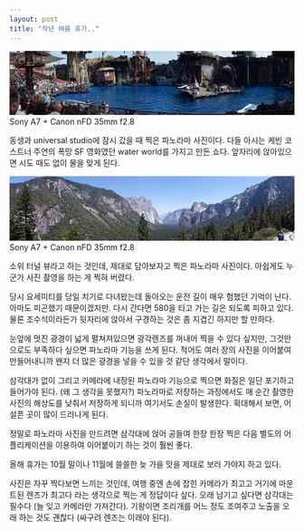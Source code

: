 ```yaml
---
layout: post
title: "작년 여름 휴가.."
---
```


![image](/assets/images/97ff8b36e707a12f15900978bbd46279.jpg)Sony A7 + Canon nFD 35mm f2.8




동생과 universal studio에 잠시 갔을 때 찍은 파노라마 사진이다. 다들 아시는 케빈 코스트너 주연의 폭망 SF 영화였던 water world를 가지고 만든 쇼다. 앞자리에 앉아있으면 시도 때도 없이 물을 맞게 된다.



![image](/assets/images/365add8ff336f6dfd8d6d50690d7af56.jpg)Sony A7 + Canon nFD 35mm f2.8


소위 터널 뷰라고 하는 것인데, 제대로 담아보자고 찍은 파노라마 사진이다. 아쉽게도 누군가 사진 촬영을 하는 게 찍혀 버렸다. 


당시 요세미티를 당일 치기로 다녀왔는데 돌아오는 운전 길이 매우 험했던 기억이 난다. 아마도 피곤했기 때문이겠지만. 다시 간다면 580을 타고 가는 길은 되도록 피하고 있다. 물론 조수석이라든가 뒷자리에 앉아서 구경하는 것은 좀 지겹긴 하지만 할 만하다. 


눈앞에 멋진 광경이 넓게 펼쳐져있으면 광각렌즈를 꺼내어 찍을 수 있다 싶지만, 그것만으로도 부족하다 싶으면 파노라마 기능을 쓰게 된다. 적어도 여러 장의 사진을 이어붙여 만들어내니까 왠지 더 많은 광경을 넣을 수 있을 것 같단 생각에서 말이다.


삼각대가 없이 그리고 카메라에 내장된 파노라마 기능으로 찍으면 화질은 일단 포기하고 들어가야 된다. (왜 그 생각을 못했지?) 파노라마로 저장하는 과정에서도 매 순간 촬영한 사진의 해상도를 낮춰서 저장하게 되니까 여기서도 손실이 발생한다. 확대해서 보면, 어설픈 곳이 많이 드러나게 된다.


정말로 파노라마 사진을 만드려면 삼각대에 얹어 공들여 한장 한장 찍은 다음 별도의 어플리케이션을 이용하여 이어붙이기 하는 것이 훨씬 좋다. 


올해 휴가는 10월 말이나 11월에 쓸쓸한 늦 가을 맛을 제대로 보러 가야지 하고 있다. 


사진은 자꾸 찍다보면 느끼는 것인데, 여행 중엔 손에 잡힌 카메라가 최고고 거기에 마운트된 렌즈가 최고다 라는 생각으로 찍는 게 정답이다 싶다. 오래 남기고 싶다면 삼각대는 필수다 (늘 잊고 카메라만 가져간다). 기왕이면 조리개를 어느 정도 조여주고 노출을 오래 하는 것도 괜찮다 (싸구려 렌즈는 이래야 된다).





